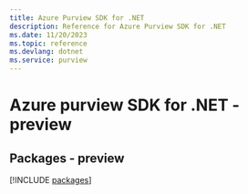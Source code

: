 ```yaml
---
title: Azure Purview SDK for .NET
description: Reference for Azure Purview SDK for .NET
ms.date: 11/20/2023
ms.topic: reference
ms.devlang: dotnet
ms.service: purview
---
```

# Azure purview SDK for .NET - preview
## Packages - preview
[!INCLUDE [packages](purview-index.md)]